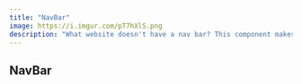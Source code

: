 ```yaml
---
title: "NavBar"
image: https://i.imgur.com/pT7hXlS.png
description: "What website doesn't have a nav bar? This component makes setting one up really easy."
---
```


## NavBar
